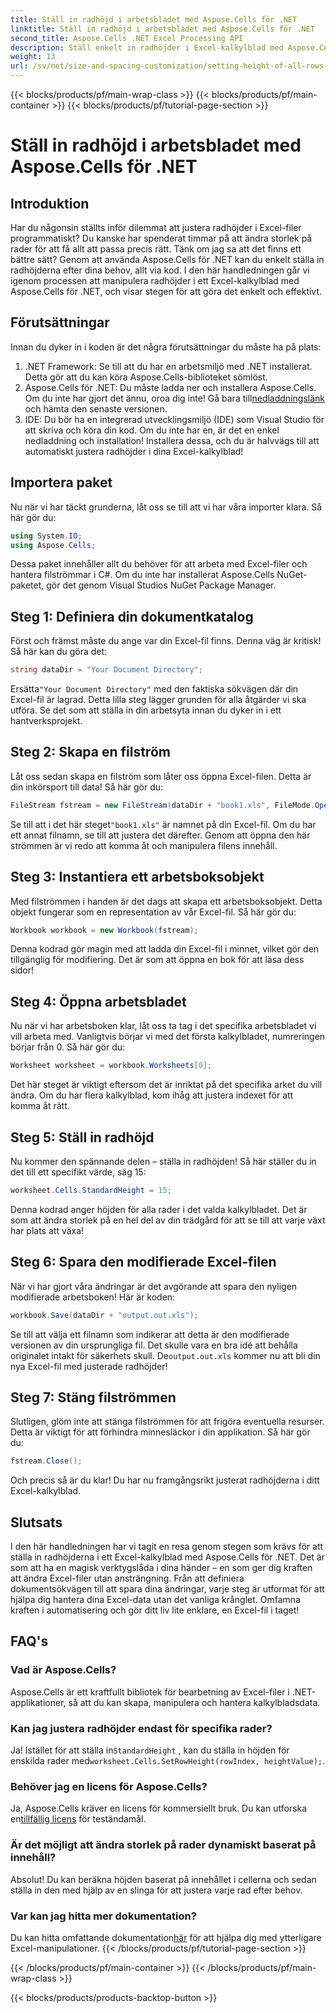 ```yaml
---
title: Ställ in radhöjd i arbetsbladet med Aspose.Cells för .NET
linktitle: Ställ in radhöjd i arbetsbladet med Aspose.Cells för .NET
second_title: Aspose.Cells .NET Excel Processing API
description: Ställ enkelt in radhöjder i Excel-kalkylblad med Aspose.Cells för .NET. Följ vår omfattande guide för steg-för-steg-instruktioner.
weight: 13
url: /sv/net/size-and-spacing-customization/setting-height-of-all-rows-in-worksheet/
---
```


{{< blocks/products/pf/main-wrap-class >}}
{{< blocks/products/pf/main-container >}}
{{< blocks/products/pf/tutorial-page-section >}}

# Ställ in radhöjd i arbetsbladet med Aspose.Cells för .NET

## Introduktion
Har du någonsin ställts inför dilemmat att justera radhöjder i Excel-filer programmatiskt? Du kanske har spenderat timmar på att ändra storlek på rader för att få allt att passa precis rätt. Tänk om jag sa att det finns ett bättre sätt? Genom att använda Aspose.Cells för .NET kan du enkelt ställa in radhöjderna efter dina behov, allt via kod. I den här handledningen går vi igenom processen att manipulera radhöjder i ett Excel-kalkylblad med Aspose.Cells för .NET, och visar stegen för att göra det enkelt och effektivt.
## Förutsättningar
Innan du dyker in i koden är det några förutsättningar du måste ha på plats:
1. .NET Framework: Se till att du har en arbetsmiljö med .NET installerat. Detta gör att du kan köra Aspose.Cells-biblioteket sömlöst.
2.  Aspose.Cells för .NET: Du måste ladda ner och installera Aspose.Cells. Om du inte har gjort det ännu, oroa dig inte! Gå bara till[nedladdningslänk](https://releases.aspose.com/cells/net/) och hämta den senaste versionen.
3. IDE: Du bör ha en integrerad utvecklingsmiljö (IDE) som Visual Studio för att skriva och köra din kod. Om du inte har en, är det en enkel nedladdning och installation!
Installera dessa, och du är halvvägs till att automatiskt justera radhöjder i dina Excel-kalkylblad!
## Importera paket
Nu när vi har täckt grunderna, låt oss se till att vi har våra importer klara. Så här gör du:
```csharp
using System.IO;
using Aspose.Cells;
```
Dessa paket innehåller allt du behöver för att arbeta med Excel-filer och hantera filströmmar i C#. Om du inte har installerat Aspose.Cells NuGet-paketet, gör det genom Visual Studios NuGet Package Manager.
## Steg 1: Definiera din dokumentkatalog
Först och främst måste du ange var din Excel-fil finns. Denna väg är kritisk! Så här kan du göra det:
```csharp
string dataDir = "Your Document Directory";
```
 Ersätta`"Your Document Directory"` med den faktiska sökvägen där din Excel-fil är lagrad. Detta lilla steg lägger grunden för alla åtgärder vi ska utföra. Se det som att ställa in din arbetsyta innan du dyker in i ett hantverksprojekt.
## Steg 2: Skapa en filström
Låt oss sedan skapa en filström som låter oss öppna Excel-filen. Detta är din inkörsport till data! Så här gör du:
```csharp
FileStream fstream = new FileStream(dataDir + "book1.xls", FileMode.Open);
```
 Se till att i det här steget`"book1.xls"` är namnet på din Excel-fil. Om du har ett annat filnamn, se till att justera det därefter. Genom att öppna den här strömmen är vi redo att komma åt och manipulera filens innehåll.
## Steg 3: Instantiera ett arbetsboksobjekt
Med filströmmen i handen är det dags att skapa ett arbetsboksobjekt. Detta objekt fungerar som en representation av vår Excel-fil. Så här gör du:
```csharp
Workbook workbook = new Workbook(fstream);
```
Denna kodrad gör magin med att ladda din Excel-fil i minnet, vilket gör den tillgänglig för modifiering. Det är som att öppna en bok för att läsa dess sidor!
## Steg 4: Öppna arbetsbladet
Nu när vi har arbetsboken klar, låt oss ta tag i det specifika arbetsbladet vi vill arbeta med. Vanligtvis börjar vi med det första kalkylbladet, numreringen börjar från 0. Så här gör du:
```csharp
Worksheet worksheet = workbook.Worksheets[0];
```
Det här steget är viktigt eftersom det är inriktat på det specifika arket du vill ändra. Om du har flera kalkylblad, kom ihåg att justera indexet för att komma åt rätt.
## Steg 5: Ställ in radhöjd
Nu kommer den spännande delen – ställa in radhöjden! Så här ställer du in det till ett specifikt värde, säg 15:
```csharp
worksheet.Cells.StandardHeight = 15;
```
Denna kodrad anger höjden för alla rader i det valda kalkylbladet. Det är som att ändra storlek på en hel del av din trädgård för att se till att varje växt har plats att växa!
## Steg 6: Spara den modifierade Excel-filen
När vi har gjort våra ändringar är det avgörande att spara den nyligen modifierade arbetsboken! Här är koden:
```csharp
workbook.Save(dataDir + "output.out.xls");
```
 Se till att välja ett filnamn som indikerar att detta är den modifierade versionen av din ursprungliga fil. Det skulle vara en bra idé att behålla originalet intakt för säkerhets skull. De`output.out.xls` kommer nu att bli din nya Excel-fil med justerade radhöjder!
## Steg 7: Stäng filströmmen
Slutligen, glöm inte att stänga filströmmen för att frigöra eventuella resurser. Detta är viktigt för att förhindra minnesläckor i din applikation. Så här gör du:
```csharp
fstream.Close();
```
Och precis så är du klar! Du har nu framgångsrikt justerat radhöjderna i ditt Excel-kalkylblad.
## Slutsats
I den här handledningen har vi tagit en resa genom stegen som krävs för att ställa in radhöjderna i ett Excel-kalkylblad med Aspose.Cells för .NET. Det är som att ha en magisk verktygslåda i dina händer – en som ger dig kraften att ändra Excel-filer utan ansträngning. Från att definiera dokumentsökvägen till att spara dina ändringar, varje steg är utformat för att hjälpa dig hantera dina Excel-data utan det vanliga krånglet. Omfamna kraften i automatisering och gör ditt liv lite enklare, en Excel-fil i taget!
## FAQ's
### Vad är Aspose.Cells?
Aspose.Cells är ett kraftfullt bibliotek för bearbetning av Excel-filer i .NET-applikationer, så att du kan skapa, manipulera och hantera kalkylbladsdata.
### Kan jag justera radhöjder endast för specifika rader?
 Ja! Istället för att ställa in`StandardHeight` , kan du ställa in höjden för enskilda rader med`worksheet.Cells.SetRowHeight(rowIndex, heightValue);`.
### Behöver jag en licens för Aspose.Cells?
 Ja, Aspose.Cells kräver en licens för kommersiellt bruk. Du kan utforska en[tillfällig licens](https://purchase.aspose.com/temporary-license/) för teständamål.
### Är det möjligt att ändra storlek på rader dynamiskt baserat på innehåll?
Absolut! Du kan beräkna höjden baserat på innehållet i cellerna och sedan ställa in den med hjälp av en slinga för att justera varje rad efter behov.
### Var kan jag hitta mer dokumentation?
 Du kan hitta omfattande dokumentation[här](https://reference.aspose.com/cells/net/) för att hjälpa dig med ytterligare Excel-manipulationer.
{{< /blocks/products/pf/tutorial-page-section >}}

{{< /blocks/products/pf/main-container >}}
{{< /blocks/products/pf/main-wrap-class >}}

{{< blocks/products/products-backtop-button >}}
